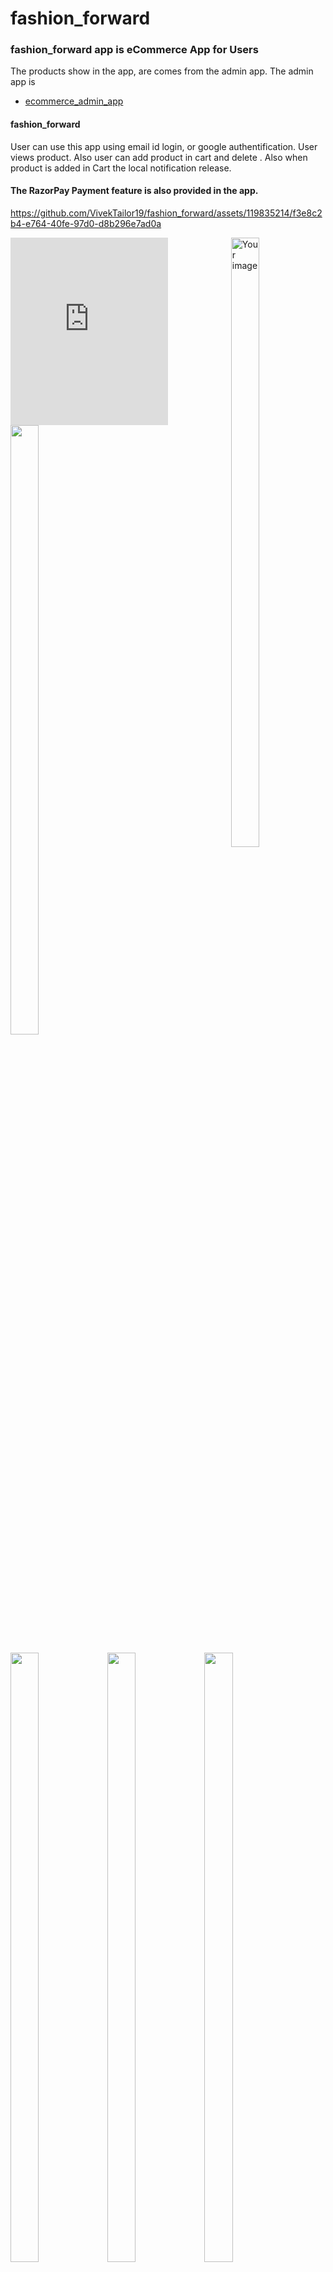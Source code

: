 # fashion_forward
### fashion_forward app is eCommerce App for Users
The products show in the app, are comes from the admin app. The admin app is 
- [ecommerce_admin_app](https://github.com/VivekTailor19/ecommerce_admin_app)

#### fashion_forward
User can use this app using email id login, or google authentification.
User views product. Also user can add product in cart and delete . Also when product is added in Cart the local notification release.
#### The RazorPay Payment feature is also provided in the app. 



https://github.com/VivekTailor19/fashion_forward/assets/119835214/f3e8c2b4-e764-40fe-97d0-d8b296e7ad0a

<style>
  .container {
    width: 100%;
  }

  .video {
    float: left;
    width: 50%;
    height: 300px;
  }

  .image {
    float: right;
    width: 30%;
    height: 50%;
  }
</style>

<div class="container">
  <iframe class="video" src="https://raw.githubusercontent.com/VivekTailor19/fashion_forward/master/assets/119835214/f3e8c2b4-e764-40fe-97d0-d8b296e7ad0a" frameborder="0" allowfullscreen></iframe>
  <img class="image" src="https://github.com/VivekTailor19/fashion_forward/assets/119835214/14abf7c6-ae7d-4f39-846e-b636673caf92)" alt="Your image" />
</div>

<p>
<img src = "https://github.com/VivekTailor19/fashion_forward/assets/119835214/14abf7c6-ae7d-4f39-846e-b636673caf92" height = 50% width = 30%>
  
</p>

<p>
<img src = "https://github.com/VivekTailor19/fashion_forward/assets/119835214/fe8abf45-3f9a-4ce3-8522-d95af0f6d2e7" height = 50% width = 30%>
<img src = "https://github.com/VivekTailor19/fashion_forward/assets/119835214/c6d4b457-6df2-4a4d-8fb0-a0ffc9fcb5f3" height = 50% width = 30%>
<img src = "https://github.com/VivekTailor19/fashion_forward/assets/119835214/c02e1ce8-59ef-454e-8a85-cbf1071cb7de" height = 50% width = 30%>
  
</p>

<p>
<img src = "https://github.com/VivekTailor19/fashion_forward/assets/119835214/7a4f3d1b-713a-4225-9e4d-9d74311c10c4" height = 50% width = 30%>
<img src = "https://github.com/VivekTailor19/fashion_forward/assets/119835214/93f2ecac-aa60-4114-80aa-5759c3b98db5" height = 50% width = 30%>
<img src = "https://github.com/VivekTailor19/fashion_forward/assets/119835214/27091f96-3147-4ead-a76d-cfa4f4614d30" height = 50% width = 30%>

</p>


<p>


<img src = "https://github.com/VivekTailor19/fashion_forward/assets/119835214/52c66257-de73-471e-9b4f-2fd343ff2f25" height = 50% width = 30%>
<img src = "https://github.com/VivekTailor19/fashion_forward/assets/119835214/61340ba8-b43f-4827-ae45-e62f07de3644" height = 50% width = 30%>
<img src = "https://github.com/VivekTailor19/fashion_forward/assets/119835214/ead58c2a-91e3-4f6b-9106-1cdf1585883f" height = 50% width = 30%>

  
</p>

<p>

<img src = "https://github.com/VivekTailor19/fashion_forward/assets/119835214/2ddc228d-cc20-4fd5-82c0-9be4384c8f57" height = 50% width = 30%>
<img src = "https://github.com/VivekTailor19/fashion_forward/assets/119835214/59284ffc-56c9-4a85-a24a-bc6fb3891fd3" height = 50% width = 30%>
<img src = "https://github.com/VivekTailor19/fashion_forward/assets/119835214/d4f9e94f-a50c-4239-a23d-996c47599edb" height = 50% width = 30%>
<img src = "https://github.com/VivekTailor19/fashion_forward/assets/119835214/9eb55493-a57a-4656-9158-2f4e8e2651ca" height = 50% width = 30%>
<img src = "https://github.com/VivekTailor19/fashion_forward/assets/119835214/a3f409f9-b77d-4341-b34c-9d3dd05e810c" height = 50% width = 30%>
<img src = "https://github.com/VivekTailor19/fashion_forward/assets/119835214/0ac4c342-96c1-428c-b722-ec7f5ce27c9a" height = 50% width = 30%>

  
</p>



<p>
<img src = "https://github.com/VivekTailor19/fashion_forward/assets/119835214/078ce0fb-e890-4ef8-879e-db81ae7b17ef" height = 50% width = 30%>
<img src = "https://github.com/VivekTailor19/fashion_forward/assets/119835214/49a55eea-e7d7-4f4e-bc2a-e0552556abb3" height = 50% width = 30%>


  
</p>
